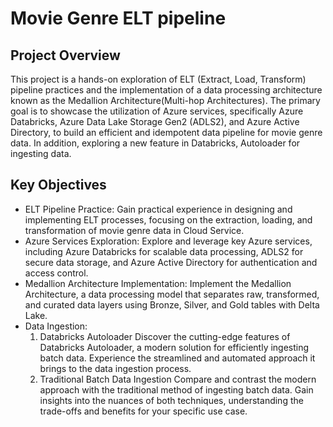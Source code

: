 # Movie Genre ELT pipeline

## Project Overview
This project is a hands-on exploration of ELT (Extract, Load, Transform) pipeline practices and the implementation of a data processing architecture known as the Medallion Architecture(Multi-hop Architectures). The primary goal is to showcase the utilization of Azure services, specifically Azure Databricks, Azure Data Lake Storage Gen2 (ADLS2), and Azure Active Directory, to build an efficient and idempotent data pipeline for movie genre data. In addition, exploring a new feature in Databricks, Autoloader for ingesting data.


## Key Objectives
* ELT Pipeline Practice: Gain practical experience in designing and implementing ELT processes, focusing on the extraction, loading, and transformation of movie genre data in Cloud Service.
* Azure Services Exploration: Explore and leverage key Azure services, including Azure Databricks for scalable data processing, ADLS2 for secure data storage, and Azure Active Directory for authentication and access control.
* Medallion Architecture Implementation: Implement the Medallion Architecture, a data processing model that separates raw, transformed, and curated data layers using Bronze, Silver, and Gold tables with Delta Lake.
* Data Ingestion: 
    1. Databricks Autoloader
Discover the cutting-edge features of Databricks Autoloader, a modern solution for efficiently ingesting batch data. Experience the streamlined and automated approach it brings to the data ingestion process.
    2. Traditional Batch Data Ingestion
Compare and contrast the modern approach with the traditional method of ingesting batch data. Gain insights into the nuances of both techniques, understanding the trade-offs and benefits for your specific use case.


